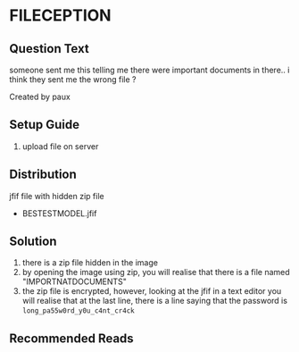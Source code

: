 # FILECEPTION

## Question Text
someone sent me this telling me there were important documents in there.. i think they sent me the wrong file ?

Created by paux

## Setup Guide
1. upload file on server

## Distribution
jfif file with hidden zip file
- BESTESTMODEL.jfif

## Solution
1.	there is a zip file hidden in the image
2.	by opening the image using zip, you will realise that there is a file named "IMPORTNATDOCUMENTS"
3.	the zip file is encrypted, however, looking at the jfif in a text editor you will realise that at the last line, there is a line saying that the password is `long_pa55w0rd_y0u_c4nt_cr4ck`


## Recommended Reads

